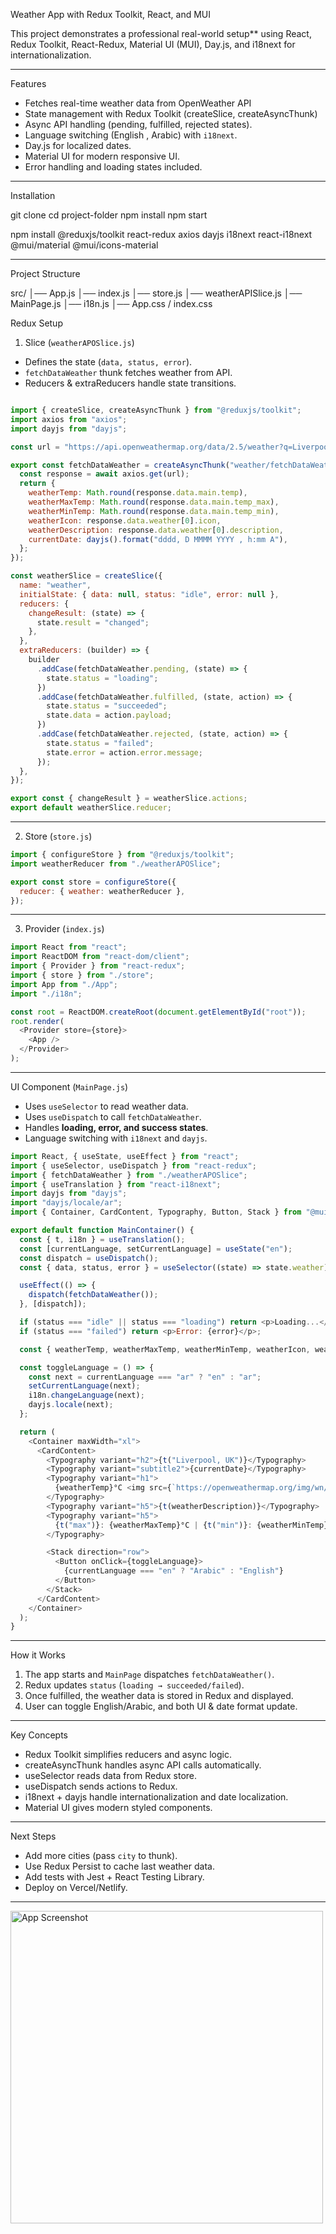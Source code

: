  Weather App with Redux Toolkit, React, and MUI

This project demonstrates a professional real-world setup** using React, Redux Toolkit, React-Redux, Material UI (MUI), Day.js, and i18next for internationalization.

---

 Features
- Fetches real-time weather data from OpenWeather API
- State management with Redux Toolkit (createSlice, createAsyncThunk)
- Async API handling (pending, fulfilled, rejected states).
- Language switching (English , Arabic) with `i18next`.
- Day.js for localized dates.
- Material UI for modern responsive UI.
- Error handling and loading states included.

---

Installation

git clone <your-repo-url>
cd project-folder
npm install
npm start



npm install @reduxjs/toolkit react-redux axios dayjs i18next react-i18next @mui/material @mui/icons-material


---

Project Structure

src/
│── App.js
│── index.js
│── store.js
│── weatherAPISlice.js
│── MainPage.js
│── i18n.js
│── App.css / index.css



Redux Setup

 1. Slice (`weatherAPOSlice.js`)
- Defines the state (`data, status, error`).
- `fetchDataWeather` thunk fetches weather from API.
- Reducers & extraReducers handle state transitions.

```js --- 

import { createSlice, createAsyncThunk } from "@reduxjs/toolkit";
import axios from "axios";
import dayjs from "dayjs";

const url = "https://api.openweathermap.org/data/2.5/weather?q=Liverpool,GB&units=metric&appid=YOUR_API_KEY";

export const fetchDataWeather = createAsyncThunk("weather/fetchDataWeather", async () => {
  const response = await axios.get(url);
  return {
    weatherTemp: Math.round(response.data.main.temp),
    weatherMaxTemp: Math.round(response.data.main.temp_max),
    weatherMinTemp: Math.round(response.data.main.temp_min),
    weatherIcon: response.data.weather[0].icon,
    weatherDescription: response.data.weather[0].description,
    currentDate: dayjs().format("dddd, D MMMM YYYY , h:mm A"),
  };
});

const weatherSlice = createSlice({
  name: "weather",
  initialState: { data: null, status: "idle", error: null },
  reducers: {
    changeResult: (state) => {
      state.result = "changed";
    },
  },
  extraReducers: (builder) => {
    builder
      .addCase(fetchDataWeather.pending, (state) => {
        state.status = "loading";
      })
      .addCase(fetchDataWeather.fulfilled, (state, action) => {
        state.status = "succeeded";
        state.data = action.payload;
      })
      .addCase(fetchDataWeather.rejected, (state, action) => {
        state.status = "failed";
        state.error = action.error.message;
      });
  },
});

export const { changeResult } = weatherSlice.actions;
export default weatherSlice.reducer;
```

---

2. Store (`store.js`)
```js
import { configureStore } from "@reduxjs/toolkit";
import weatherReducer from "./weatherAPOSlice";

export const store = configureStore({
  reducer: { weather: weatherReducer },
});
```

---

3. Provider (`index.js`)
```js
import React from "react";
import ReactDOM from "react-dom/client";
import { Provider } from "react-redux";
import { store } from "./store";
import App from "./App";
import "./i18n";

const root = ReactDOM.createRoot(document.getElementById("root"));
root.render(
  <Provider store={store}>
    <App />
  </Provider>
);
```

---

UI Component (`MainPage.js`)
- Uses `useSelector` to read weather data.
- Uses `useDispatch` to call `fetchDataWeather`.
- Handles **loading, error, and success states**.
- Language switching with `i18next` and `dayjs`.

```js
import React, { useState, useEffect } from "react";
import { useSelector, useDispatch } from "react-redux";
import { fetchDataWeather } from "./weatherAPOSlice";
import { useTranslation } from "react-i18next";
import dayjs from "dayjs";
import "dayjs/locale/ar";
import { Container, CardContent, Typography, Button, Stack } from "@mui/material";

export default function MainContainer() {
  const { t, i18n } = useTranslation();
  const [currentLanguage, setCurrentLanguage] = useState("en");
  const dispatch = useDispatch();
  const { data, status, error } = useSelector((state) => state.weather);

  useEffect(() => {
    dispatch(fetchDataWeather());
  }, [dispatch]);

  if (status === "idle" || status === "loading") return <p>Loading...</p>;
  if (status === "failed") return <p>Error: {error}</p>;

  const { weatherTemp, weatherMaxTemp, weatherMinTemp, weatherIcon, weatherDescription, currentDate } = data || {};

  const toggleLanguage = () => {
    const next = currentLanguage === "ar" ? "en" : "ar";
    setCurrentLanguage(next);
    i18n.changeLanguage(next);
    dayjs.locale(next);
  };

  return (
    <Container maxWidth="xl">
      <CardContent>
        <Typography variant="h2">{t("Liverpool, UK")}</Typography>
        <Typography variant="subtitle2">{currentDate}</Typography>
        <Typography variant="h1">
          {weatherTemp}°C <img src={`https://openweathermap.org/img/wn/${weatherIcon}@2x.png`} alt={weatherDescription} />
        </Typography>
        <Typography variant="h5">{t(weatherDescription)}</Typography>
        <Typography variant="h5">
          {t("max")}: {weatherMaxTemp}°C | {t("min")}: {weatherMinTemp}°C
        </Typography>

        <Stack direction="row">
          <Button onClick={toggleLanguage}>
            {currentLanguage === "en" ? "Arabic" : "English"}
          </Button>
        </Stack>
      </CardContent>
    </Container>
  );
}
```

---

How it Works
1. The app starts and `MainPage` dispatches `fetchDataWeather()`.
2. Redux updates `status` (`loading → succeeded/failed`).
3. Once fulfilled, the weather data is stored in Redux and displayed.
4. User can toggle English/Arabic, and both UI & date format update.

---

Key Concepts
- Redux Toolkit simplifies reducers and async logic.  
- createAsyncThunk handles async API calls automatically.  
- useSelector reads data from Redux store.  
- useDispatch sends actions to Redux.  
- i18next + dayjs handle internationalization and date localization.  
- Material UI gives modern styled components.

---

Next Steps
- Add more cities (pass `city` to thunk).  
- Use Redux Persist to cache last weather data.  
- Add tests with Jest + React Testing Library.  
- Deploy on Vercel/Netlify.

---

<img src="./App Screenshot" alt="App Screenshot" width="500"/>
